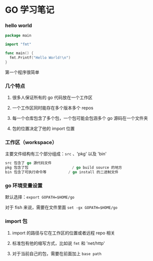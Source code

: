 # GO 学习笔记 
### hello world

``` go
package main

import "fmt"

func main() { 
  fmt.Printf("Hello World!\n")
}
```

第一个程序很简单

### 几个特点

1. 很多人保证所有的 go 代码放在一个工作区

2. 一个工作区同时能存在多个版本多个 repos

3. 每一个仓库包含了多个包，一个包可能会包涵多个 go 源码在一个文件夹

4. 包的位置决定了他的 import 位置

### 工作区（workspace）

主要文件结构有三个部分组成：`src` 、'pkg' 以及 'bin'

``` go
src 包含了 go 源代码文件
pkg 包含了包                    / go build source 的地方
bin 包含了可执行命令等          / go install 的二进制文件
```

### go 环境变量设置

默认选择：`export GOPATH=$HOME/go`

对于 fish 来说，需要在文件里面 `set -gx GOPATH=$HOME/go`

### import 包

1. import 的路径与它在工作区的位置或者远程 repo 相关

2. 标准包有他的缩写方式，比如说 `fmt` 和 'net/http'

3. 对于当前自己的包，需要在前面加上 `base path`



